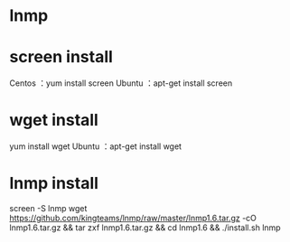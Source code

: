 # lnmp

# screen install
Centos ：yum install screen Ubuntu ：apt-get install screen
# wget install
yum install wget Ubuntu ：apt-get install wget

# lnmp install
screen -S lnmp
wget https://github.com/kingteams/lnmp/raw/master/lnmp1.6.tar.gz -cO lnmp1.6.tar.gz && tar zxf lnmp1.6.tar.gz && cd lnmp1.6 && ./install.sh lnmp
